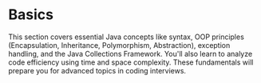 # Basics
This section covers essential Java concepts like syntax, OOP principles (Encapsulation, Inheritance, Polymorphism, Abstraction), exception handling, and the Java Collections Framework. You'll also learn to analyze code efficiency using time and space complexity. These fundamentals will prepare you for advanced topics in coding interviews.